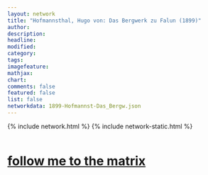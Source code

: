 ```yaml
---
layout: network
title: "Hofmannsthal, Hugo von: Das Bergwerk zu Falun (1899)"
author:
description:
headline:
modified:
category:
tags: 
imagefeature: 
mathjax: 
chart: 
comments: false
featured: false
list: false
networkdata: 1899-Hofmannst-Das_Bergw.json
---
```

{% include network.html %}
{% include network-static.html %}
<div class="row">
  <div class="small-5 small-centered columns"><a href="/matrix161"><h1>follow me to the matrix</h1></a>
</div>
</div>
